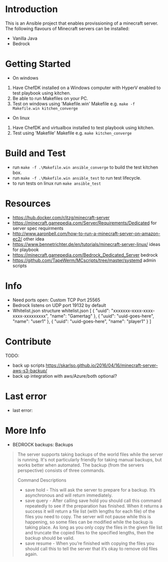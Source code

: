# Introduction 
This is an Ansible project that enables provissioning of a minecraft server. The following flavours of Minecraft servers can be installed:

* Vanilla Java
* Bedrock

# Getting Started

* On windows
1.	Have ChefDK installed on a Windows computer with HyperV enabled to test playbook using kitchen.
2.	Be able to run Makefiles on your PC.
3.  Test on windows using 'Makefile.win' Makefile e.g. `make -f Makefile.win kitchen_converge`

* On linux
1.	Have ChefDK and virtualbox installed to test playbook using kitchen.
2.  Test using 'Makefile' Makefile e.g. `make kitchen_converge`

# Build and Test

* run `make -f .\Makefile.win ansible_converge` to build the test kitchen box.
* run `make -f .\Makefile.win ansible_test` to run test lifecycle.
* to run tests on linux run `make ansible_test`

# Resources

* https://hub.docker.com/r/itzg/minecraft-server
* https://minecraft.gamepedia.com/Server/Requirements/Dedicated for server spec requirments
* http://www.aaronbell.com/how-to-run-a-minecraft-server-on-amazon-ec2/ other idea
* https://www.bennetrichter.de/en/tutorials/minecraft-server-linux/ ideas for playbook
* https://minecraft.gamepedia.com/Bedrock_Dedicated_Server bedrock
* https://github.com/TapeWerm/MCscripts/tree/master/systemd admin scripts

# Info

* Need ports open: Custom TCP Port 25565
* Bedrock listens on UDP port 19132 by default
* Whitelist.json structure
      whitelist.json
      [
        {
          "uuid": "xxxxxxx-xxxx-xxxx-xxxx-xxxxxxxxx",
          "name": "Gamertag"
        },
        {
          "uuid": "uuid-goes-here",
          "name": "user1"
        },  {
          "uuid": "uuid-goes-here",
          "name": "player1"
        }
      ]


# Contribute
TODO:

* back up scripts https://skarlso.github.io/2016/04/16/minecraft-server-aws-s3-backup/
* back up integration with aws/Azure/both optional?

# Last error

* last error:

# More Info

* BEDROCK backups:
Backups
> The server supports taking backups of the world files while the server is running. It's not particularly friendly for taking manual backups, but works better when automated. The backup (from the servers perspective) consists of three commands.
> 
> Command	Descriptions
> - save hold - This will ask the server to prepare for a backup. It’s asynchronous and will return immediately.
> - save query - After calling save hold you should call this command repeatedly to see if the preparation has finished. When it returns a success it will return a file list (with lengths for each file) of the files you need to copy. The server will not pause while this is happening, so some files can be modified while the backup is taking place. As long as you only copy the files in the given file list and truncate the copied files to the specified lengths, then the backup should be valid.
> - save resume - When you’re finished with copying the files you should call this to tell the server that it’s okay to remove old files again.